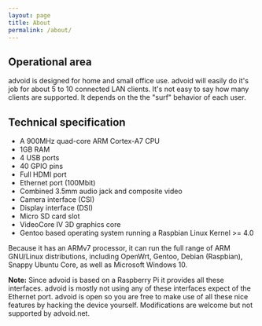 ```yaml
---
layout: page
title: About
permalink: /about/
---
```


<h2>Operational area</h2>

<p>advoid is designed for home and small office use. advoid will easily do it's job for about 5 to 10 connected LAN clients. It's not easy to say how many clients are supported. It depends on the the "surf" behavior of each user.</p>

<h2>Technical specification</h2>

* A 900MHz quad-core ARM Cortex-A7 CPU
* 1GB RAM
* 4 USB ports
* 40 GPIO pins
* Full HDMI port
* Ethernet port (100Mbit)
* Combined 3.5mm audio jack and composite video
* Camera interface (CSI)
* Display interface (DSI)
* Micro SD card slot
* VideoCore IV 3D graphics core
* Gentoo based operating system running a Raspbian Linux Kernel >= 4.0

<p>Because it has an ARMv7 processor, it can run the full range of ARM GNU/Linux distributions, including OpenWrt, Gentoo, Debian (Raspbian), Snappy Ubuntu Core, as well as Microsoft Windows 10.</p>

<p><strong>Note:</strong> Since advoid is based on a Raspberry Pi it provides all these interfaces. advoid is mostly not using any of these interfaces expect of the Ethernet port. advoid is open so you are free to make use of all these nice features by hacking the device yourself. Modifications are welcome but not supported by advoid.net.</p>
